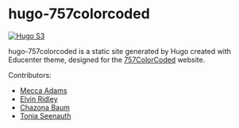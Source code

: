 # hugo-757colorcoded
[![Hugo S3](https://github.com/757colorcoded/hugo-757colorcoded/actions/workflows/deploy.yml/badge.svg)](https://github.com/757colorcoded/hugo-757colorcoded/actions/workflows/deploy.yml)

hugo-757colorcoded is a static site generated by Hugo created with Educenter theme, designed for the [757ColorCoded](https://757colorcoded.org) website.

Contributors:
* [Mecca Adams](https://github.com/Mecca757)
* [Elvin Ridley](https://github.com/egrid3)
* [Chazona Baum](https://github.com/chznbaum)
* [Tonia Seenauth](https://github.com/ToniaSeenauth)
